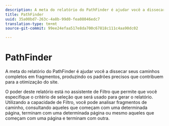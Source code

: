 ```yaml
---
description: A meta do relatório do PathFinder é ajudar você a dissecar seus caminhos completos em fragmentos, produzindo os padrões precisos que contribuem para a otimização do site.
title: PathFinder
uuid: 35a00bd7-263c-4a8b-99d0-fea08046edc7
translation-type: tm+mt
source-git-commit: 99ee24efaa517e8da700c67818c111c4aa90dc02

---
```



# PathFinder

A meta do relatório do PathFinder é ajudar você a dissecar seus caminhos completos em fragmentos, produzindo os padrões precisos que contribuem para a otimização do site.

O poder deste relatório está no assistente de Filtro que permite que você especifique o critério de seleção que será usado para gerar o relatório. Utilizando a capacidade de Filtro, você pode analisar fragmentos de caminho, consultando aqueles que começam com uma determinada página, terminam com uma determinada página ou mesmo aqueles que começam com uma página e terminam com outra.
